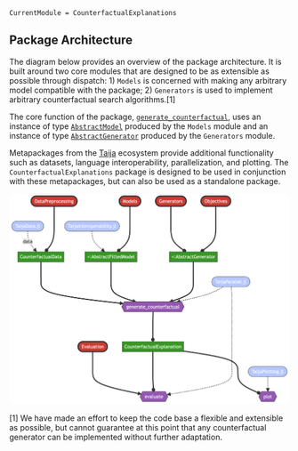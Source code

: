 

``` @meta
CurrentModule = CounterfactualExplanations 
```

## Package Architecture

The diagram below provides an overview of the package architecture. It is built around two core modules that are designed to be as extensible as possible through dispatch: 1) `Models` is concerned with making any arbitrary model compatible with the package; 2) `Generators` is used to implement arbitrary counterfactual search algorithms.[1]

The core function of the package, [`generate_counterfactual`](@ref), uses an instance of type [`AbstractModel`](@ref) produced by the `Models` module and an instance of type [`AbstractGenerator`](@ref) produced by the `Generators` module.

Metapackages from the [Taija](https://github.com/JuliaTrustworthyAI) ecosystem provide additional functionality such as datasets, language interoperability, parallelization, and plotting. The `CounterfactualExplanations` package is designed to be used in conjunction with these metapackages, but can also be used as a standalone package.

![](architecture_files/figure-commonmark/mermaid-figure-1.png)

[1] We have made an effort to keep the code base a flexible and extensible as possible, but cannot guarantee at this point that any counterfactual generator can be implemented without further adaptation.

